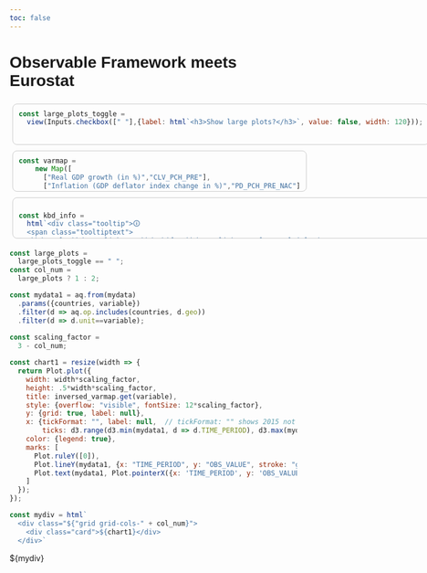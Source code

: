 ```yaml
---
toc: false
---
```


<!-- Important! Input values returned by view() calls can be used only in a separate js code block. -->
<!-- Think: a separate spreadsheet cell to avoid a circular reference. -->
<!-- See https://gist.githubusercontent.com/alekrutkowski/797ca03a87743ca6e25f5a27584f8b53 -->
<!-- See https://talk.observablehq.com/t/how-to-use-input-values-for-computation-in-an-observable-doc/9055 -->



<!-- Imports async functon fetchCSVtoObjects -->
<!-- Fetches a CSV contents and puts its rows into an array of objects -->
<!-- See https://gist.githubusercontent.com/alekrutkowski/797ca03a87743ca6e25f5a27584f8b53 -->
<!-- The raw gist contents needs to be served through a proxy e.g. githack.com with proper Content-Type header (as application/javascript not text/plain MIME type) -->
<script src="https://gist.githack.com/alekrutkowski/797ca03a87743ca6e25f5a27584f8b53/raw/f3ba0f5b4f68c659f1d2cdba6e0eda956251ff3d/fetchCSVtoObjects.js"></script>

<!-- For JavaScript "data frames": https://idl.uw.edu/arquero -->
<!-- Arquero will be imported into the aq global object -->
<script src="https://cdn.jsdelivr.net/npm/arquero@latest"></script>

<h1 style="font-family:sans-serif;">Observable Framework meets Eurostat</h1>

<div class="mycontainer">

```js
const large_plots_toggle =
  view(Inputs.checkbox([" "],{label: html`<h3>Show large plots?</h3>`, value: false, width: 120}));
```

```js
const varmap =
    new Map([
      ["Real GDP growth (in %)","CLV_PCH_PRE"],
      ["Inflation (GDP deflator index change in %)","PD_PCH_PRE_NAC"]
    ]);
const inversed_varmap = 
  new Map([...varmap].map(([k, v]) => [v, k]));
    
const variable = view(
  Inputs.select(
    varmap,
    {value: "CLV_PCH_PRE", 
     label: html`<h3>Select a variable</h3>`}
  )
);
```

```js

const kbd_info =
  html`<div class="tooltip">🛈
  <span class="tooltiptext">
  <kbd>Ctrl</kbd> + Click or <kbd>Shift</kbd> + Click to select multiple items
  </span>
  </div>`

const mydata = 
  await fetchCSVtoObjects("https://ec.europa.eu/eurostat/api/dissemination/sdmx/3.0/data/dataflow/ESTAT/nama_10_gdp/1.0/*.*.*.*?c[freq]=A&c[unit]=CLV_PCH_PRE,PD_PCH_PRE_NAC&c[na_item]=B1GQ&c[TIME_PERIOD]=2015,2016,2017,2018,2019,2020,2021,2022,2023,2024&compress=false&format=csvdata&formatVersion=2.0&lang=en&labels=name");

const countries = view(
  Inputs.select(
    new Map([
      ["European Union","EU27_2020"],
      ["Belgium","BE"],
      ["Bulgaria","BG"],
      ["Czechia","CZ"],
      ["Denmark","DK"],
      ["Germany","DE"],
      ["Estonia","EE"],
      ["Ireland","IE"],
      ["Greece","EL"],
      ["Spain","ES"],
      ["France","FR"],
      ["Croatia","HR"],
      ["Italy","IT"],
      ["Cyprus","CY"],
      ["Latvia","LV"],
      ["Lithuania","LT"],
      ["Luxembourg","LU"],
      ["Hungary","HU"],
      ["Malta","MT"],
      ["Netherlands","NL"],
      ["Austria","AT"],
      ["Poland","PL"],
      ["Portugal","PT"],
      ["Romania","RO"],
      ["Slovenia","SI"],
      ["Slovakia","SK"],
      ["Finland","FI"],
      ["Sweden","SE"]
    ]),
    {value: ["EU27_2020"], 
     label: html`<h3>Select one or more countries</h3>${kbd_info}`,
     multiple: 2}
  )
);
```

</div> <!-- Closing tag for <div class="mycontainer"> -->

```js
const large_plots =
  large_plots_toggle == " ";
const col_num =
  large_plots ? 1 : 2;
```


```js
const mydata1 = aq.from(mydata)
  .params({countries, variable})
  .filter(d => aq.op.includes(countries, d.geo))
  .filter(d => d.unit==variable);
  
const scaling_factor =
  3 - col_num;

const chart1 = resize(width => {
  return Plot.plot({
    width: width*scaling_factor,
    height: .5*width*scaling_factor,
    title: inversed_varmap.get(variable),
    style: {overflow: "visible", fontSize: 12*scaling_factor},
    y: {grid: true, label: null},
    x: {tickFormat: "", label: null,  // tickFormat: "" shows 2015 not 2,015
        ticks: d3.range(d3.min(mydata1, d => d.TIME_PERIOD), d3.max(mydata1, d => d.TIME_PERIOD) + 1, 1)}, // to avoid fractional ticks, doesn't make sense for years
    color: {legend: true},
    marks: [
      Plot.ruleY([0]),
      Plot.lineY(mydata1, {x: "TIME_PERIOD", y: "OBS_VALUE", stroke: "geo", strokeWidth: 1.5*scaling_factor}),
      Plot.text(mydata1, Plot.pointerX({x: 'TIME_PERIOD', y: 'OBS_VALUE', text: 'OBS_VALUE'}))
    ]
  });
});

```

```js
const mydiv = html`
  <div class="${"grid grid-cols-" + col_num}">
    <div class="card">${chart1}</div>
  </div>`
```


<div>${mydiv}<div>


<!-- Uncomment if you want to remove the "Built with Observable on ...." text.
```js
const observer = new MutationObserver(() => {
  const footer = document.getElementById("observablehq-footer");
  if (footer) {
    footer.remove();
    observer.disconnect(); // stop observing once it's gone
  }
});
observer.observe(document.body, { childList: true, subtree: true });
```
-->

<style>

.hero {
  display: flex;
  flex-direction: column;
  align-items: center;
  font-family: var(--sans-serif);
  margin: 4rem 0 8rem;
  text-wrap: balance;
  text-align: center;
}

.hero h1 {
  margin: 1rem 0;
  padding: 1rem 0;
  max-width: none;
  font-size: 14vw;
  font-weight: 900;
  line-height: 1;
  background: linear-gradient(30deg, var(--theme-foreground-focus), currentColor);
  -webkit-background-clip: text;
  -webkit-text-fill-color: transparent;
  background-clip: text;
}

.hero h2 {
  margin: 0;
  max-width: 34em;
  font-size: 20px;
  font-style: initial;
  font-weight: 500;
  line-height: 1.5;
  color: var(--theme-foreground-muted);
}

@media (min-width: 640px) {
  .hero h1 {
    font-size: 90px;
  }
}

/* Base input style */
input[type="text"],
input[type="number"],
input[type="email"],
input[type="search"],
input[type="password"],
textarea,
select {
  width: 100%;
  padding: 0.5rem 0.75rem;
  border: 1px solid var(--theme-border, #d0d7de);
  border-radius: 0.5rem;
  background-color: var(--theme-bg, #fff);
  font-size: 0.95rem;
  font-family: inherit;
  transition: border-color 0.2s ease, box-shadow 0.2s ease;
  box-sizing: border-box;
}

/* On focus */
input:focus,
textarea:focus,
select:focus {
  outline: none;
  border-color: var(--theme-accent, #1f77b4);
  box-shadow: 0 0 0 3px rgba(31, 119, 180, 0.25);
}

/* Placeholder styling */
::placeholder {
  color: #9ca3af;
}

/* Disabled */
input:disabled,
textarea:disabled,
select:disabled {
  background-color: #f3f4f6;
  color: #9ca3af;
  cursor: not-allowed;
}

/* Buttons */
button {
  padding: 0.5rem 1rem;
  border-radius: 0.5rem;
  border: none;
  background-color: var(--theme-accent, #1f77b4);
  color: white;
  font-weight: 500;
  cursor: pointer;
  transition: background-color 0.2s ease, box-shadow 0.2s ease;
}

button:hover {
  background-color: #155d8a;
}

button:disabled {
  background-color: #9ca3af;
  cursor: not-allowed;
}

kbd {
  display: inline-block;
  padding: 0.2em 0.4em;
  font-size: 0.85em;
  font-family: ui-monospace, SFMono-Regular, Menlo, Monaco, Consolas, "Liberation Mono", "Courier New", monospace;
  line-height: 1;
  color: var(--theme-text, #111);
  background-color: var(--theme-bg2, #f3f4f6);
  border: 1px solid var(--theme-border, #d0d7de);
  border-radius: 0.25rem;
  box-shadow: 0 1px 0 rgba(0,0,0,0.2), inset 0 0 0 1px #fff;
  white-space: nowrap;
}

.tooltip {
  position: relative;
  display: inline-block;
  cursor: pointer;
}

.tooltip .tooltiptext {
  visibility: hidden;
  opacity: 0;
  transition: opacity 0.2s;

  position: absolute;
  bottom: 125%;
  left: 50%;
  transform: translateX(-50%);

  background: #fff;            /* white background */
  color: #333;                 /* dark text */
  border: 1px solid #ccc;      /* light border */
  padding: 6px 10px;
  border-radius: 4px;
  white-space: nowrap;
  box-shadow: 0 2px 6px rgba(0,0,0,0.15);
  z-index: 1;
}

.tooltip:hover .tooltiptext {
  visibility: visible;
  opacity: 1;
}

.mycontainer {
  width: 100%;
}
.mycontainer > div {
  display: inline-block;
  margin: 5px;
  padding: 10px;
  border: 1px solid #ccc;
  border-radius: 8px;
  height: 50px;
}

</style>
